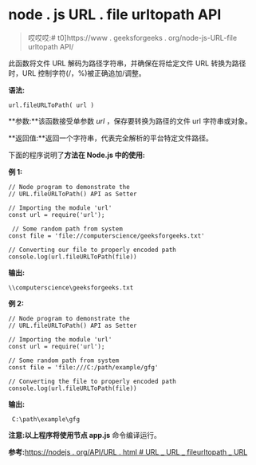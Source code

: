 # node . js URL . file urltopath API

> 哎哎哎:# t0]https://www . geeksforgeeks . org/node-js-URL-file urltopath API/

此函数将文件 URL 解码为路径字符串，并确保在将给定文件 URL 转换为路径时，URL 控制字符(/，%)被正确追加/调整。

**语法:**

```
url.fileURLToPath( url )
```

**参数:**该函数接受单参数 *url* ，保存要转换为路径的文件 url 字符串或对象。

**返回值:**返回一个字符串，代表完全解析的平台特定文件路径。

下面的程序说明了**方法在 Node.js 中的使用:**

**例 1:**

```
// Node program to demonstrate the 
// URL.fileURLToPath() API as Setter

// Importing the module 'url' 
const url = require('url');

 // Some random path from system
const file = 'file://computerscience/geeksforgeeks.txt'

// Converting our file to properly encoded path                    
console.log(url.fileURLToPath(file)) 
```

**输出:**

```
\\computerscience\geeksforgeeks.txt
```

**例 2:**

```
// Node program to demonstrate the 
// URL.fileURLToPath() API as Setter

// Importing the module 'url' 
const url = require('url');

// Some random path from system
const file = 'file:///C:/path/example/gfg'

// Converting the file to properly encoded path
console.log(url.fileURLToPath(file))
```

**输出:**

```
 C:\path\example\gfg 
```

**注意:**以上程序将使用**节点 app.js** 命令编译运行。

**参考:**[https://nodejs . org/API/URL . html # URL _ URL _ fileurltopath _ URL](https://nodejs.org/api/url.html#url_url_fileurltopath_url)